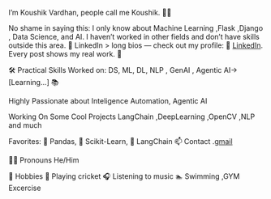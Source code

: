I’m Koushik Vardhan, people call me Koushik. 🙋‍♂️

No shame in saying this: I only know about Machine Learning ,Flask ,Django , Data Science, and AI. I haven’t worked in other fields and don’t have skills outside this area. 🎯
LinkedIn > long bios — check out my profile: 🔗 [LinkedIn](https://www.linkedin.com/in/koushik-vardhan-b/). Every post shows my real work. 💼

🛠️ Practical Skills
Worked on: DS, ML, DL, NLP , GenAI , Agentic AI→ [Learning...] 📚

Highly Passionate about Inteligence Automation, Agentic AI

Working On Some Cool Projects LangChain ,DeepLearning ,OpenCV ,NLP and much 

Favorites: 🐼 Pandas, 🤖 Scikit-Learn, 🔗 LangChain
📫 Contact .[gmail](bandikoushik781@gmail.com)

🙋‍♂️ Pronouns
He/Him

🎯 Hobbies
🏏 Playing cricket 🎧 Listening to music 🏊 Swimming ,GYM Excercise


<!---
koushik-vardhan-B/koushik-vardhan-B is a ✨ special ✨ repository because its `README.md` (this file) appears on your GitHub profile.
You can click the Preview link to take a look at your changes.
--->
